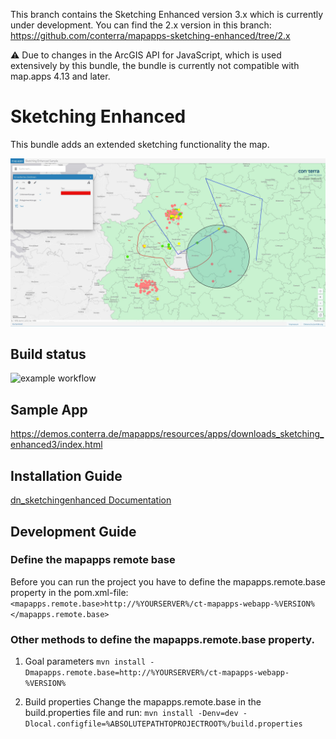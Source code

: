 This branch contains the Sketching Enhanced version 3.x which is currently under development. You can find the 2.x version in this branch: https://github.com/conterra/mapapps-sketching-enhanced/tree/2.x

⚠️ Due to changes in the ArcGIS API for JavaScript, which is used extensively by this bundle, the bundle is currently not compatible with map.apps 4.13 and later.

# Sketching Enhanced

This bundle adds an extended sketching functionality the map.

![Screenshot App](https://github.com/conterra/mapapps-sketching-enhanced/blob/master/screenshot.JPG)

## Build status

![example workflow](https://github.com/conterra/mapapps-sketching-enhanced/actions/workflows/devnet-bundle-snapshot.yml/badge.svg)

## Sample App
https://demos.conterra.de/mapapps/resources/apps/downloads_sketching_enhanced3/index.html

## Installation Guide

[dn_sketchingenhanced Documentation](https://github.com/conterra/mapapps-sketching-enhanced/tree/master/src/main/js/bundles/dn_sketchingenhanced)

## Development Guide
### Define the mapapps remote base
Before you can run the project you have to define the mapapps.remote.base property in the pom.xml-file:
`<mapapps.remote.base>http://%YOURSERVER%/ct-mapapps-webapp-%VERSION%</mapapps.remote.base>`

### Other methods to define the mapapps.remote.base property.
1. Goal parameters
`mvn install -Dmapapps.remote.base=http://%YOURSERVER%/ct-mapapps-webapp-%VERSION%`

2. Build properties
Change the mapapps.remote.base in the build.properties file and run:
`mvn install -Denv=dev -Dlocal.configfile=%ABSOLUTEPATHTOPROJECTROOT%/build.properties`
